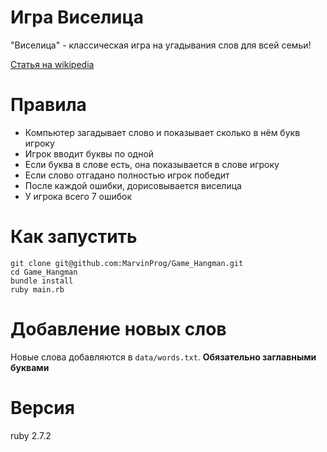 # Игра Виселица

"Виселица" - классическая игра на угадывания слов для всей семьи!

[Статья на wikipedia](https://ru.wikipedia.org/wiki/%D0%92%D0%B8%D1%81%D0%B5%D0%BB%D0%B8%D1%86%D0%B0_(%D0%B8%D0%B3%D1%80%D0%B0))

# Правила

- Компьютер загадывает слово и показывает сколько в нём букв игроку
- Игрок вводит буквы по одной
- Если буква в слове есть, она показывается в слове игроку
- Если слово отгадано полностью игрок победит
- После каждой ошибки, дорисовывается виселица
- У игрока всего 7 ошибок


# Как запустить

```
git clone git@github.com:MarvinProg/Game_Hangman.git
cd Game_Hangman
bundle install
ruby main.rb
```

# Добавление новых слов

Новые слова добавляются в `data/words.txt`. **Обязательно заглавными буквами**

# Версия

ruby 2.7.2
